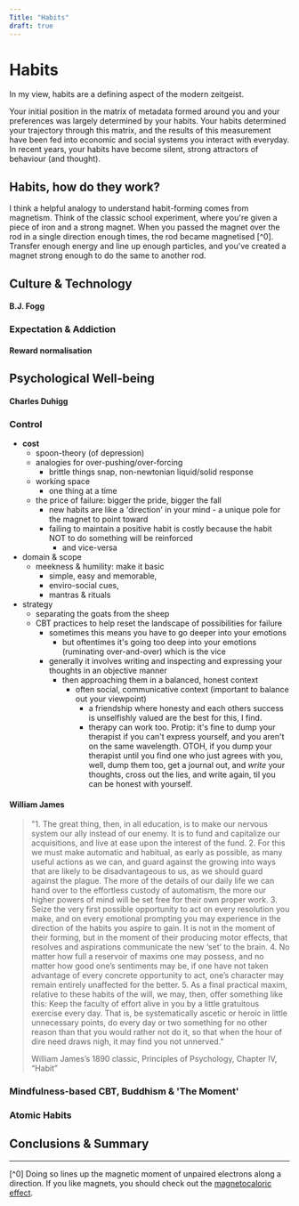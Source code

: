 ```yaml
---
Title: "Habits"
draft: true
---
```


# Habits

In my view, habits are a defining aspect of the modern zeitgeist. 

Your initial position in the matrix of metadata formed around you and your preferences was largely determined by your habits. Your habits determined your trajectory through this matrix, and the results of this measurement have been fed into economic and social systems you interact with everyday. In recent years, your habits have become silent, strong attractors of behaviour (and thought).

## Habits, how do they work?

I think a helpful analogy to understand habit-forming comes from magnetism. Think of the classic school experiment, where you're given a piece of iron and a strong magnet. When you passed the magnet over the rod in a single direction enough times, the rod became magnetised [^0]. Transfer enough energy and line up enough particles, and you've created a magnet strong enough to do the same to another rod.

## Culture & Technology

#### B.J. Fogg

### Expectation & Addiction

#### Reward normalisation

## Psychological Well-being

#### Charles Duhigg

### Control

- **cost**
    - spoon-theory (of depression)
    - analogies for over-pushing/over-forcing 
      - brittle things snap, non-newtonian liquid/solid response
    - working space
      - one thing at a time
    - the price of failure: bigger the pride, bigger the fall
      - new habits are like a 'direction' in your mind - a unique pole for the magnet to point toward
      - failing to maintain a positive habit is costly because the habit NOT to do something will be reinforced
        - and vice-versa
- domain & scope
    - meekness & humility: make it basic
      - simple, easy and memorable, 
      - enviro-social cues, 
      - mantras & rituals
- strategy
    - separating the goats from the sheep
    - CBT practices to help reset the landscape of possibilities for failure
      - sometimes this means you have to go deeper into your emotions
        - but oftentimes it's going too deep into your emotions (ruminating over-and-over) which is the vice
      - generally it involves writing and inspecting and expressing your thoughts in an objective manner
        - then approaching them in a balanced, honest context 
          - often social, communicative context (important to balance out your viewpoint)
            - a friendship where honesty and each others success is unselfishly valued are the best for this, I find.
            - therapy can work too. Protip: it's fine to dump your therapist if you can't express yourself, and you aren't on the same wavelength. OTOH, if you dump your therapist until you find one who just agrees with you, well, dump them too, get a journal out, and *write* your thoughts, cross out the lies, and write again, til you can be honest with yourself.

#### 

#### William James

> "1. The great thing, then, in all education, is to make our nervous system our ally instead of our enemy. It is to fund and capitalize our acquisitions, and live at ease upon the interest of the fund.
> 2. For this we must make automatic and habitual, as early as possible, as many useful actions as we can, and guard against the growing into ways that are likely to be disadvantageous to us, as we should guard against the plague. The more of the details of our daily life we can hand over to the effortless custody of automatism, the more our higher powers of mind will be set free for their own proper work.
> 3. Seize the very first possible opportunity to act on every resolution you make, and on every emotional prompting you may experience in the direction of the habits you aspire to gain. It is not in the moment of their forming, but in the moment of their producing motor effects, that resolves and aspirations communicate the new ‘set’ to the brain.
> 4. No matter how full a reservoir of maxims one may possess, and no matter how good one’s sentiments may be, if one have not taken advantage of every concrete opportunity to act, one’s character may remain entirely unaffected for the better.
> 5. As a final practical maxim, relative to these habits of the will, we may, then, offer something like this: Keep the faculty of effort alive in you by a little gratuitous exercise every day. That is, be systematically ascetic or heroic in little unnecessary points, do every day or two something for no other reason than that you would rather not do it, so that when the hour of dire need draws nigh, it may find you not unnerved."
> 
> William James’s 1890 classic, Principles of Psychology, Chapter IV, “Habit”

### Mindfulness-based CBT, Buddhism & 'The Moment'

### Atomic Habits

## Conclusions & Summary


---

[^0] Doing so lines up the magnetic moment of unpaired electrons along a direction. If you like magnets, you should check out the [magnetocaloric effect](https://en.wikipedia.org/wiki/Magnetic_refrigeration).
